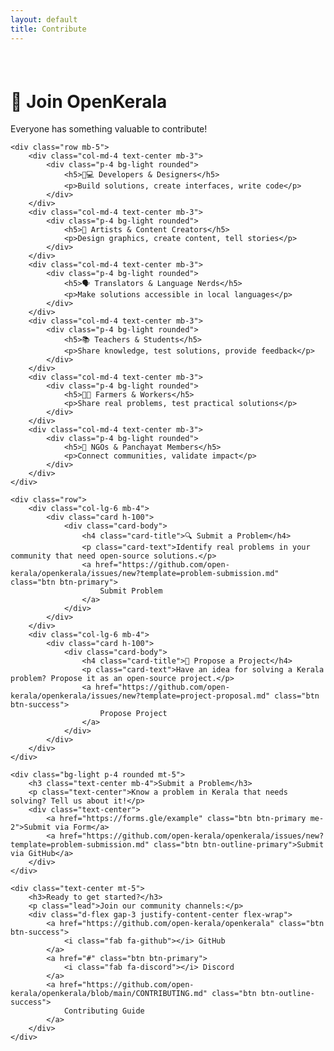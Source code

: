 ```yaml
---
layout: default
title: Contribute
---
```


<div class="container py-5" style="margin-top: 76px;">
    <div class="text-center mb-5">
        <h1 class="display-4 fw-bold">🤝 Join OpenKerala</h1>
        <p class="lead">Everyone has something valuable to contribute!</p>
    </div>
    
    <div class="row mb-5">
        <div class="col-md-4 text-center mb-3">
            <div class="p-4 bg-light rounded">
                <h5>🧑💻 Developers & Designers</h5>
                <p>Build solutions, create interfaces, write code</p>
            </div>
        </div>
        <div class="col-md-4 text-center mb-3">
            <div class="p-4 bg-light rounded">
                <h5>🎨 Artists & Content Creators</h5>
                <p>Design graphics, create content, tell stories</p>
            </div>
        </div>
        <div class="col-md-4 text-center mb-3">
            <div class="p-4 bg-light rounded">
                <h5>🗣️ Translators & Language Nerds</h5>
                <p>Make solutions accessible in local languages</p>
            </div>
        </div>
        <div class="col-md-4 text-center mb-3">
            <div class="p-4 bg-light rounded">
                <h5>📚 Teachers & Students</h5>
                <p>Share knowledge, test solutions, provide feedback</p>
            </div>
        </div>
        <div class="col-md-4 text-center mb-3">
            <div class="p-4 bg-light rounded">
                <h5>🧑🌾 Farmers & Workers</h5>
                <p>Share real problems, test practical solutions</p>
            </div>
        </div>
        <div class="col-md-4 text-center mb-3">
            <div class="p-4 bg-light rounded">
                <h5>🧭 NGOs & Panchayat Members</h5>
                <p>Connect communities, validate impact</p>
            </div>
        </div>
    </div>
    
    <div class="row">
        <div class="col-lg-6 mb-4">
            <div class="card h-100">
                <div class="card-body">
                    <h4 class="card-title">🔍 Submit a Problem</h4>
                    <p class="card-text">Identify real problems in your community that need open-source solutions.</p>
                    <a href="https://github.com/open-kerala/openkerala/issues/new?template=problem-submission.md" class="btn btn-primary">
                        Submit Problem
                    </a>
                </div>
            </div>
        </div>
        <div class="col-lg-6 mb-4">
            <div class="card h-100">
                <div class="card-body">
                    <h4 class="card-title">🧩 Propose a Project</h4>
                    <p class="card-text">Have an idea for solving a Kerala problem? Propose it as an open-source project.</p>
                    <a href="https://github.com/open-kerala/openkerala/issues/new?template=project-proposal.md" class="btn btn-success">
                        Propose Project
                    </a>
                </div>
            </div>
        </div>
    </div>
    
    <div class="bg-light p-4 rounded mt-5">
        <h3 class="text-center mb-4">Submit a Problem</h3>
        <p class="text-center">Know a problem in Kerala that needs solving? Tell us about it!</p>
        <div class="text-center">
            <a href="https://forms.gle/example" class="btn btn-primary me-2">Submit via Form</a>
            <a href="https://github.com/open-kerala/openkerala/issues/new?template=problem-submission.md" class="btn btn-outline-primary">Submit via GitHub</a>
        </div>
    </div>
    
    <div class="text-center mt-5">
        <h3>Ready to get started?</h3>
        <p class="lead">Join our community channels:</p>
        <div class="d-flex gap-3 justify-content-center flex-wrap">
            <a href="https://github.com/open-kerala/openkerala" class="btn btn-success">
                <i class="fab fa-github"></i> GitHub
            </a>
            <a href="#" class="btn btn-primary">
                <i class="fab fa-discord"></i> Discord
            </a>
            <a href="https://github.com/open-kerala/openkerala/blob/main/CONTRIBUTING.md" class="btn btn-outline-success">
                Contributing Guide
            </a>
        </div>
    </div>
</div>